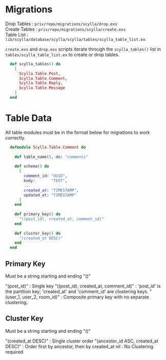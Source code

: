 # Migrations

Drop Tables   : `priv/repo/migrations/scylla/drop.exs`  
Create Tables : `priv/repo/migrations/scylla/create.exs`  
Table List    : `lib/scylla/database/scylla/scylla/tables/scylla_table_list.ex`

`create.exs` and `drop.exs` scripts iterate through the `scylla_tables()` list in `tables/scylla_table_list.ex` to create or drop tables.

```elixir
  def scylla_tables() do
    [
      Scylla.Table.Post,
      Scylla.Table.Comment,
      Scylla.Table.Reply,
      Scylla.Table.Message
    ]
  end
```

# Table Data

All table modules must be in the format below for migrations to work correctly.

```elixir
  defmodule Scylla.Table.Comment do
  
    def table_name(), do: "comments"
  
    def schema() do
      [
        comment_id: "UUID",
        body:       "TEXT",
        ...
        created_at: "TIMESTAMP",
        updated_at: "TIMESTAMP"
      ]
    end
  
    def primary_key() do
      "((post_id), created_at, comment_id)"
    end
  
    def cluster_key() do
      "(created_at DESC)"
    end
  end
```

## Primary Key

  Must be a string starting and ending "()"

  "(post_id)"                             : Single key
  "((post_id), created_at, comment_id)"   : 'post_id' is the partition key; 'created_at' and 'comment_id' are clustering keys.
  "(user_1, user_2, room_id)"             : Composite primary key with no separate clustering.

##  Cluster Key
    
  Must be a string starting and ending "()"

  "(created_at DESC)"                   :  Single cluster order
  "(ancestor_id ASC, created_at DESC)"  :  Order first by ancestor, then by created_at
  nil                                   :  No Clustering required
